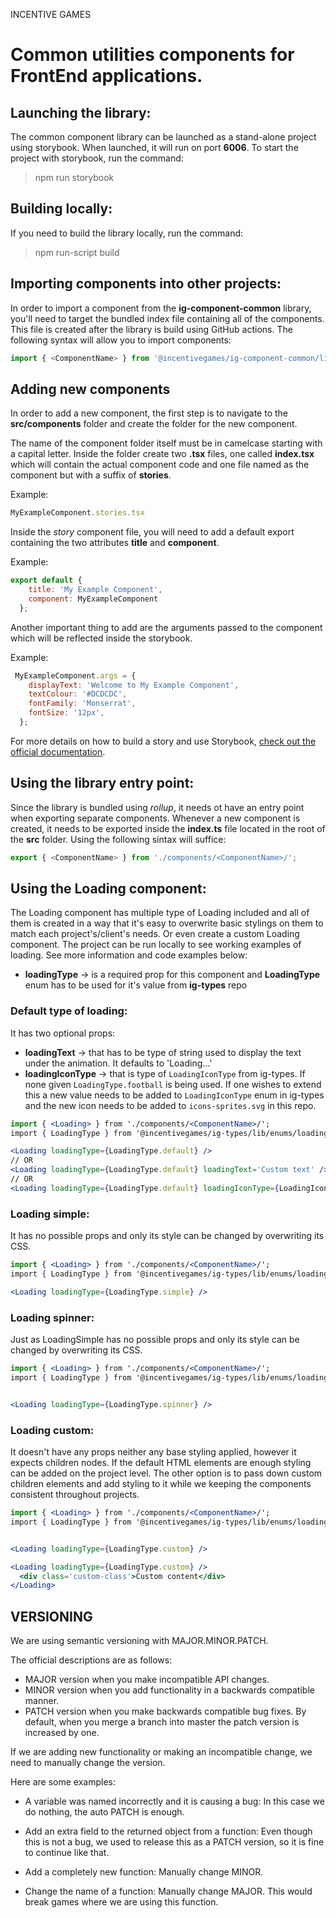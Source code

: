 INCENTIVE GAMES

# Common utilities components for FrontEnd applications.


## Launching the library:

The common component library can be launched as a stand-alone project using storybook. When launched, it will run on port **6006**. To start the project with storybook, run the command:
 > npm run storybook

## Building locally:

If you need to build the library locally, run the command:
> npm run-script build

## Importing components into other projects:

In order to import a component from the **ig-component-common** library, you'll need to target the bundled index file containing all of the components. This file is created after the library is build using GitHub actions. The following syntax will allow you to import components:

```javascript
import { <ComponentName> } from '@incentivegames/ig-component-common/lib/index';
```
## Adding new components

In order to add a new component, the first step is to navigate to the **src/components** folder and create the folder for the new component. 

The name of the component folder itself must be in camelcase starting with a capital letter. Inside the folder create two **.tsx** files, one called **index.tsx** which will contain the actual component code and one file named as the component but with a suffix of **stories**. 

Example:
```javascript
MyExampleComponent.stories.tsx
```

Inside the _story_ component file, you will need to add a default export containing the two attributes **title** and **component**. 

Example:

```javascript
export default {
    title: 'My Example Component',
    component: MyExampleComponent
  };
  ```

Another important thing to add are the arguments passed to the component which will be reflected inside the storybook. 

Example:

```javascript
 MyExampleComponent.args = {
    displayText: 'Welcome to My Example Component',
    textColour: '#DCDCDC',
    fontFamily: 'Monserrat',
    fontSize: '12px',
  };
  ```

For more details on how to build a story and use Storybook, [check out the official documentation](https://storybook.js.org/docs/react/writing-stories/introduction).
## Using the library entry point:

Since the library is bundled using *rollup*, it needs ot have an entry point when exporting separate components. Whenever a new component is created, it needs to be exported inside the **index.ts** file located in the root of the **src** folder. Using the following sintax will suffice:

```javascript
export { <ComponentName> } from './components/<ComponentName>/';
```
## Using the Loading component:

The Loading component has multiple type of Loading included and all of them is created in a way that it's easy to overwrite basic stylings on them to match each project's/client's needs. Or even create a custom Loading component. The project can be run locally to see working examples of loading. See more information and code examples below:

- **loadingType** -> is a required prop for this component and **LoadingType** enum has to be used for it's value from **ig-types** repo
### Default type of loading:

It has two optional props: 

- **loadingText** -> that has to be type of string used to display the text under the animation. It defaults to 'Loading...'
- **loadingIconType** -> that is type of ```LoadingIconType``` from ig-types. If none given ```LoadingType.football``` is being used. If one wishes to extend this a new value needs to be added to ```LoadingIconType``` enum in ig-types and the new icon needs to be added to ```icons-sprites.svg``` in this repo. 

```jsx
import { <Loading> } from './components/<ComponentName>/';
import { LoadingType } from '@incentivegames/ig-types/lib/enums/loading/loading';

<Loading loadingType={LoadingType.default} />
// OR
<Loading loadingType={LoadingType.default} loadingText='Custom text' />
// OR
<Loading loadingType={LoadingType.default} loadingIconType={LoadingIconType.basketball} />
```
### Loading simple:

It has no possible props and only its style can be changed by overwriting its CSS.

```jsx
import { <Loading> } from './components/<ComponentName>/';
import { LoadingType } from '@incentivegames/ig-types/lib/enums/loading/loading';

<Loading loadingType={LoadingType.simple} />
```
### Loading spinner:

Just as LoadingSimple has no possible props and only its style can be changed by overwriting its CSS.

```jsx
import { <Loading> } from './components/<ComponentName>/';
import { LoadingType } from '@incentivegames/ig-types/lib/enums/loading/loading';


<Loading loadingType={LoadingType.spinner} />
```
### Loading custom:

It doesn't have any props neither any base styling applied, however it expects children nodes. If the default HTML elements are enough styling can be added on the project level. The other option is to pass down custom children elements and add styling to it while we keeping the <Loading /> components consistent throughout projects.

```jsx
import { <Loading> } from './components/<ComponentName>/';
import { LoadingType } from '@incentivegames/ig-types/lib/enums/loading/loading';


<Loading loadingType={LoadingType.custom} />

<Loading loadingType={LoadingType.custom} />
  <div class='custom-class'>Custom content</div>
</Loading>
```

## VERSIONING

We are using semantic versioning with MAJOR.MINOR.PATCH.

The official descriptions are as follows:

 - MAJOR version when you make incompatible API changes.
 - MINOR version when you add functionality in a backwards compatible manner.
 - PATCH version when you make backwards compatible bug fixes.
By default, when you merge a branch into master the patch version is increased by one.

If we are adding new functionality or making an incompatible change, we need to manually change the version.

Here are some examples:

 - A variable was named incorrectly and it is causing a bug: In this case we do nothing, the auto PATCH is enough.

 - Add an extra field to the returned object from a function: Even though this is not a bug, we used to release this as a PATCH version, so it is fine to continue like that.

 - Add a completely new function: Manually change MINOR.

 - Change the name of a function: Manually change MAJOR. This would break games where we are using this function.